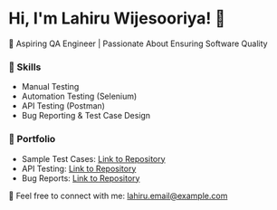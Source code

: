 # Hi, I'm Lahiru Wijesooriya! 👋  
🎯 Aspiring QA Engineer | Passionate About Ensuring Software Quality  

### 🌟 Skills  
- Manual Testing  
- Automation Testing (Selenium)  
- API Testing (Postman)  
- Bug Reporting & Test Case Design  

### 💼 Portfolio  
- Sample Test Cases: [Link to Repository](#)  
- API Testing: [Link to Repository](#)  
- Bug Reports: [Link to Repository](#)  

📧 Feel free to connect with me: lahiru.email@example.com
